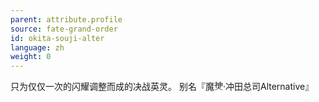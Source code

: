 ```yaml
---
parent: attribute.profile
source: fate-grand-order
id: okita-souji-alter
language: zh
weight: 0
---
```


只为仅仅一次的闪耀调整而成的决战英灵。
别名『魔<span style="display:inline-block; position:relative;">　<span style="position:absolute;top:5%;left:0;transform:scaleY(.7);transform-origin:top;">神</span><span style="position:absolute;bottom:10%;left:0;transform:scaleY(.45);transform-origin:bottom;">人</span></span>·冲田总司Alternative』
